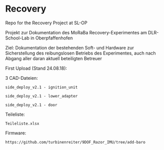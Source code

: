 # Recovery
Repo for the Recovery Project at SL-OP


Projekt zur Dokumentation des MoRaBa Recovery-Experimentes am DLR-School-Lab in Oberpfaffenhofen 

Ziel: 
Dokumentation der bestehenden Soft- und Hardware zur Sicherstellung des reibungslosen Betriebs des Experimentes, auch nach              Abgang aller daran aktuell beteiligten Betreuer


First Upload (Stand 24.08.18):

3 CAD-Dateien:

	side_deploy_v2.1 - ignition_unit

	side_deploy_v2.1 - lower_adapter

	side_deploy_v2.1 - door

Teileliste:

	Teileliste.xlsx
	
Firmware:

	https://github.com/turbinenreiter/9DOF_Razor_IMU/tree/add-baro
